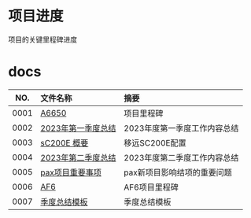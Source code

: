 # 项目进度

项目的关键里程碑进度

# docs

NO.|文件名称|摘要
:--:|:--|:--
0001| [A6650](projects/0001_A6650.md) | 项目里程碑
0002| [2023年第一季度总结](projects/0002_season_1.md) | 2023年度第一季度工作内容总结
0003| [sC200E 概要](projects/0003_SC200E.md) | 移远SC200E配置
0004| [2023年第二季度总结](projects/0004_season_2.md) | 2023年度第二季度工作内容总结
0005| [pax项目重要事项](projects/0005_important_thing.md) | pax新项目影响结项的重要问题
0006| [AF6](projects/0006_AF6.md) | AF6项目里程碑
0007| [季度总结模板](projects/0007_quarterly_summary.md) | 季度总结模板